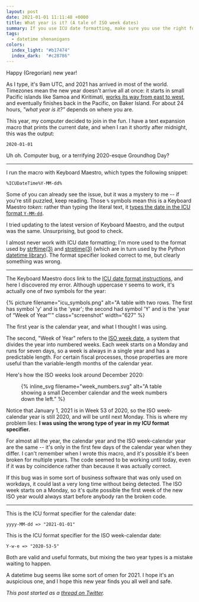 ```yaml
---
layout: post
date: 2021-01-01 11:11:48 +0000
title: What year is it? (A tale of ISO week dates)
summary: If you use ICU date formatting, make sure you use the right format specifier for year.
tags:
  - datetime shenanigans
colors:
  index_light: "#b17474"
  index_dark:  "#c28786"
---
```


Happy (Gregorian) new year!

As I type, it's 9am UTC, and 2021 has arrived in most of the world.
Timezones mean the new year doesn't arrive all at once: it starts in small Pacific islands like Samoa and Kiritimati, [works its way from east to west][timezones], and eventually finishes back in the Pacific, on Baker Island.
For about 24 hours, *"what year is it?"* depends on where you are.

This year, my computer decided to join in the fun.
I have a text expansion macro that prints the current date, and when I ran it shortly after midnight, this was the output:

```
2020-01-01
```

Uh oh.
Computer bug, or a terrifying 2020-esque Groundhog Day?

[timezones]: https://www.timeanddate.com/counters/firstnewyear.html



---



I run the macro with Keyboard Maestro, which types the following snippet:

```
%ICUDateTime%Y-MM-dd%
```

Some of you can already see the issue, but it was a mystery to me -- if you're still puzzled, keep reading.
Those `%` symbols mean this is a Keyboard Maestro *token*: rather than typing the literal text, it [types the date in the ICU format `Y-MM-dd`][kmaestro].

I tried updating to the latest version of Keyboard Maestro, and the output was the same.
Unsurprising, but good to check.

I almost never work with ICU date formatting; I'm more used to the format used by [strftime(3)][strftime] and [strptime(3)][strptime] (which are in turn used by the Python [datetime library][datetime]).
The format specifier looked correct to me, but clearly something was wrong.

[kmaestro]: https://wiki.keyboardmaestro.com/token/ICUDateTime
[strftime]: https://linux.die.net/man/3/strftime
[strptime]: https://linux.die.net/man/3/strptime
[datetime]: https://docs.python.org/3/library/datetime.html



---



The Keyboard Maestro docs link to the [ICU date format instructions](https://unicode-org.github.io/icu/userguide/format_parse/datetime/#date-field-symbol-table), and here I discovered my error.
Although uppercase `Y` seems to work, it's actually one of *two* symbols for the year:

{%
  picture
  filename="icu_symbols.png"
  alt="A table with two rows. The first has symbol 'y' and is the 'year'; the second had symbol 'Y' and is the 'year of “Week of Year”'"
  class="screenshot"
  width="627"
%}

The first year is the calendar year, and what I thought I was using.

The second, "Week of Year" refers to the [ISO week date](https://en.wikipedia.org/wiki/ISO_week_date), a system that divides the year into numbered weeks.
Each week starts on a Monday and runs for seven days, so a week is always in a single year and has a predictable length.
For certain fiscal processes, those properties are more useful than the variable-length months of the calendar year.

Here's how the ISO weeks look around December 2020:

<figure style="max-width: 500px;">
{%
  inline_svg
  filename="week_numbers.svg"
  alt="A table showing a small December calendar and the week numbers down the left."
%}
</figure>

Notice that January 1, 2021 is in Week 53 of 2020, so the ISO week-calendar year is still 2020, and will be until next Monday.
This is where my problem lies: **I was using the wrong type of year in my ICU format specifier.**

For almost all the year, the calendar year and the ISO week-calendar year are the same -- it's only in the first few days of the calendar year when they differ.
I can't remember when I wrote this macro, and it's possible it's been broken for multiple years.
The code seemed to be working until today, even if it was by coincidence rather than because it was actually correct.

If this bug was in some sort of business software that was only used on workdays, it could last a very long time without being detected.
The ISO week starts on a Monday, so it's quite possible the first week of the new ISO year would always start before anybody ran the broken code.



---



This is the ICU format specifier for the calendar date:

```
yyyy-MM-dd => "2021-01-01"
```

This is the ICU format specifier for the ISO week-calendar date:

```
Y-w-e => "2020-53-5"
```

Both are valid and useful formats, but mixing the two year types is a mistake waiting to happen.

A datetime bug seems like some sort of omen for 2021.
I hope it's an auspicious one, and I hope this new year finds you all well and safe.

*This post started as a [thread on Twitter](https://twitter.com/alexwlchan/status/1344809737322377221).*
